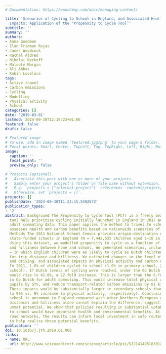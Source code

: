```yaml
---
# Documentation: https://wowchemy.com/docs/managing-content/

title: 'Scenarios of Cycling to School in England, and Associated Health and Carbon
  Impacts: Application of the ‘Propensity to Cycle Tool’'
subtitle: ''
summary: ''
authors:
- Anna Goodman
- Ilan Fridman Rojas
- James Woodcock
- Rachel Aldred
- Nikolai Berkoff
- Malcolm Morgan
- Ali Abbas
- Robin Lovelace
tags:
- Active travel
- Carbon emissions
- Cycling
- Modelling
- Physical activity
- School
categories: []
date: '2019-03-01'
lastmod: 2024-09-30T12:19:23+01:00
featured: false
draft: false

# Featured image
# To use, add an image named `featured.jpg/png` to your page's folder.
# Focal points: Smart, Center, TopLeft, Top, TopRight, Left, Right, BottomLeft, Bottom, BottomRight.
image:
  caption: ''
  focal_point: ''
  preview_only: false

# Projects (optional).
#   Associate this post with one or more of your projects.
#   Simply enter your project's folder or file name without extension.
#   E.g. `projects = ["internal-project"]` references `content/project/deep-learning/index.md`.
#   Otherwise, set `projects = []`.
projects: []
publishDate: '2024-09-30T11:23:15.540257Z'
publication_types:
- '2'
abstract: Background The Propensity to Cycle Tool (PCT) is a freely available, interactive
  tool help prioritise cycling initially launched in England in 2017 and based on
  adult commuting data. This paper applies the method to travel to school data, and
  assesses health and carbon benefits based on nationwide scenarios of cycling uptake.
  Methods The 2011 National School Census provides origin-destination data for all
  state-funded schools in England (N = 7,442,532 children aged 2–18 in 21,443 schools).
  Using this dataset, we modelled propensity to cycle as a function of route distance
  and hilliness between home and school. We generated scenarios, including ‘Go Dutch’
  – in which English children were as likely to cycle as Dutch children, accounting
  for trip distance and hilliness. We estimated changes in the level of cycling, walking,
  and driving, and associated impacts on physical activity and carbon emissions. Results
  In 2011, 1.8% of children cycled to school (1.0% in primary school, 2.7% in secondary
  school). If Dutch levels of cycling were reached, under the Go Dutch scenario, this
  would rise to 41.0%, a 22-fold increase. This is larger than the 6-fold increase
  in Go Dutch for adult commuting. This would increase total physical activity among
  pupils by 57%, and reduce transport-related carbon emissions by 81 kilotonnes/year.
  These impacts would be substantially larger in secondary schools than primary schools
  (a 96% vs. 9% increase in physical activity, respectively). Conclusion Cycling to
  school is uncommon in England compared with other Northern European countries. Trip
  distances and hilliness alone cannot explain the difference, suggesting substantial
  unmet potential. We show that policies resulting in substantial uptake of cycling
  to school would have important health and environmental benefits. At the level of
  road networks, the results can inform local investment in safe routes to school
  to help realise these potential benefits.
publication: ''
doi: 10.1016/j.jth.2019.01.008
links:
- name: URL
  url: http://www.sciencedirect.com/science/article/pii/S2214140518301257
---
```

